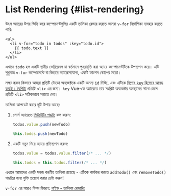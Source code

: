 # List Rendering {#list-rendering}

উৎস অ্যারের উপর ভিত্তি করে কম্পোনেন্টগুলির একটি তালিকা রেন্ডার করতে আমরা `v-for` নির্দেশিকা ব্যবহার করতে পারি:

```vue-html
<ul>
  <li v-for="todo in todos" :key="todo.id">
    {{ todo.text }}
  </li>
</ul>
```

এখানে `todo` হল একটি স্থানীয় ভেরিয়েবল যা বর্তমানে পুনরাবৃত্তি করা অ্যারে কম্পোনেন্টটিকে উপস্থাপন করে। এটি শুধুমাত্র `v-for` কম্পোনেন্টে বা ভিতরে অ্যাক্সেসযোগ্য, একটি ফাংশন স্কোপের মতো।

লক্ষ্য করুন কিভাবে আমরা প্রতিটি টোডো অবজেক্টকে একটি অনন্য `id` দিচ্ছি, এবং এটিকে <a target="_blank" href="/api/built-in-special-attributes.html#key">বিশেষ `key` হিসেবে আবদ্ধ করছি। বৈশিষ্ট্য</a> প্রতিটি `<li>` এর জন্য। `key` Vue-কে অ্যারেতে তার সংশ্লিষ্ট অবজেক্টর অবস্থানের সাথে মেলে প্রতিটি `<li>` সঠিকভাবে সরাতে দেয়।

তালিকা আপডেট করার দুটি উপায় আছে:

1. সোর্স অ্যারেতে [মিউটেটিং পদ্ধতি](https://stackoverflow.com/questions/9009879/which-javascript-array-functions-are-mutating) কল করুন:

   <div class="composition-api">

   ```js
   todos.value.push(newTodo)
   ```

     </div>
     <div class="options-api">

   ```js
   this.todos.push(newTodo)
   ```

   </div>

2. একটি নতুন দিয়ে অ্যারে প্রতিস্থাপন করুন:

   <div class="composition-api">

   ```js
   todos.value = todos.value.filter(/* ... */)
   ```

     </div>
     <div class="options-api">

   ```js
   this.todos = this.todos.filter(/* ... */)
   ```

   </div>

এখানে আমাদের একটি সহজ করণীয় তালিকা রয়েছে - এটিকে কার্যকর করতে `addTodo()` এবং `removeTodo()` পদ্ধতির জন্য যুক্তি প্রয়োগ করার চেষ্টা করুন!

`v-for` এর আরও বিশদ বিবরণ: <a target="_blank" href="/guide/essentials/list.html">গাইড - তালিকা রেন্ডারিং</a>
